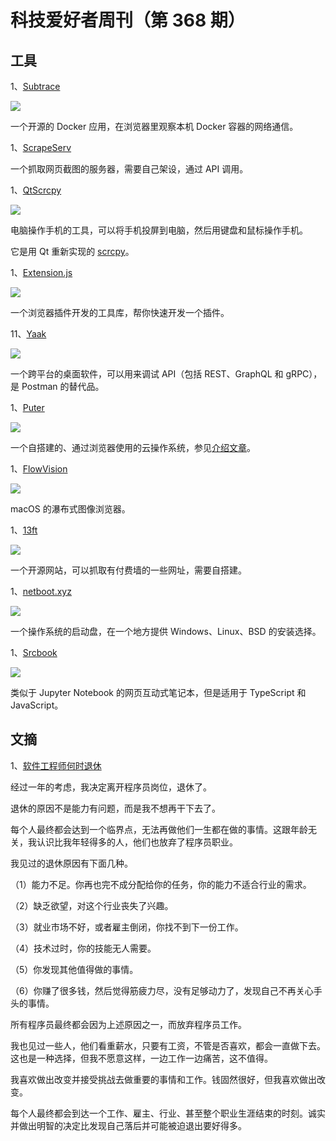 # 科技爱好者周刊（第 368 期）

## 工具

1、[Subtrace](https://github.com/subtrace/subtrace)

![](https://cdn.beekka.com/blogimg/asset/202502/bg2025022206.webp)

一个开源的 Docker 应用，在浏览器里观察本机 Docker 容器的网络通信。

1、[ScrapeServ](https://github.com/goodreasonai/ScrapeServ)

一个抓取网页截图的服务器，需要自己架设，通过 API 调用。

1、[QtScrcpy](https://github.com/barry-ran/QtScrcpy?tab=readme-ov-file)

![](https://cdn.beekka.com/blogimg/asset/202404/bg2024042605.webp)

电脑操作手机的工具，可以将手机投屏到电脑，然后用键盘和鼠标操作手机。

它是用 Qt 重新实现的 [scrcpy](https://github.com/Genymobile/scrcpy)。

1、[Extension.js](https://github.com/cezaraugusto/extension.js)

![](https://cdn.beekka.com/blogimg/asset/202405/bg2024050101.webp)

一个浏览器插件开发的工具库，帮你快速开发一个插件。

11、[Yaak](https://yaak.app/)

![](https://cdn.beekka.com/blogimg/asset/202405/bg2024051606.webp)

一个跨平台的桌面软件，可以用来调试 API（包括 REST、GraphQL 和 gRPC），是 Postman 的替代品。


1、[Puter](https://github.com/HeyPuter/puter)

![](https://cdn.beekka.com/blogimg/asset/202506/bg2025061105.webp)

一个自搭建的、通过浏览器使用的云操作系统，参见[介绍文章](https://www.xda-developers.com/this-cracking-cloud-computer-can-be-anything/)。

1、[FlowVision](https://github.com/netdcy/FlowVision)

![](https://cdn.beekka.com/blogimg/asset/202408/bg2024082008.webp)

macOS 的瀑布式图像浏览器。

1、[13ft](https://github.com/wasi-master/13ft)

![](https://cdn.beekka.com/blogimg/asset/202408/bg2024082009.webp)

一个开源网站，可以抓取有付费墙的一些网址，需要自搭建。

1、[netboot.xyz](https://netboot.xyz/)

![](https://cdn.beekka.com/blogimg/asset/202408/bg2024082010.webp)

一个操作系统的启动盘，在一个地方提供 Windows、Linux、BSD 的安装选择。

1、[Srcbook](https://github.com/srcbookdev/srcbook)

![](https://cdn.beekka.com/blogimg/asset/202408/bg2024082013.webp)

类似于 Jupyter Notebook 的网页互动式笔记本，但是适用于 TypeScript 和 JavaScript。

## 文摘

1、[软件工程师何时退休](https://thecodist.com/how-to-know-when-its-time-to-go/)

经过一年的考虑，我决定离开程序员岗位，退休了。

退休的原因不是能力有问题，而是我不想再干下去了。

每个人最终都会达到一个临界点，无法再做他们一生都在做的事情。这跟年龄无关，我认识比我年轻得多的人，他们也放弃了程序员职业。

我见过的退休原因有下面几种。

（1）能力不足。你再也完不成分配给你的任务，你的能力不适合行业的需求。

（2）缺乏欲望，对这个行业丧失了兴趣。

（3）就业市场不好，或者雇主倒闭，你找不到下一份工作。

（4）技术过时，你的技能无人需要。

（5）你发现其他值得做的事情。

（6）你赚了很多钱，然后觉得筋疲力尽，没有足够动力了，发现自己不再关心手头的事情。

所有程序员最终都会因为上述原因之一，而放弃程序员工作。

我也见过一些人，他们看重薪水，只要有工资，不管是否喜欢，都会一直做下去。这也是一种选择，但我不愿意这样，一边工作一边痛苦，这不值得。

我喜欢做出改变并接受挑战去做重要的事情和工作。钱固然很好，但我喜欢做出改变。

每个人最终都会到达一个工作、雇主、行业、甚至整个职业生涯结束的时刻。诚实并做出明智的决定比发现自己落后并可能被迫退出要好得多。
